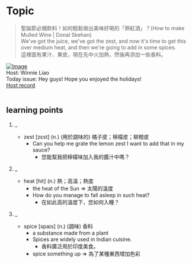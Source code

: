# Topic

> 聖誕節必備飲料！如何輕鬆做出美味好喝的「熱紅酒」？(How to make Mulled Wine | Donal Skehan) <br>
> We've got the juice, we've got the zest, and now it's time to get this over medium heat, and then we're going to add in some spices. <br>
> 這裡面有果汁、果皮，現在先中火加熱，然後再添加一些香料。 <br>

[![Image](https://cdn.voicetube.com/assets/thumbnails/LjR5E25QFi0.jpg)](https://www.youtube.com/embed/LjR5E25QFi0?rel=0&showinfo=0&cc_load_policy=0&controls=1&autoplay=1&iv_load_policy=3&playsinline=1&wmode=transparent&start=58&end=65&enablejsapi=1&origin=https://tw.voicetube.com&widgetid=1)<br>
Host: Winnie Liao
<br>Today issue: Hey guys! Hope you enjoyed the holidays!
<br>
[Host record](https://cdn.voicetube.com/tmp/everyday_records/callmeboss901/3783.mp3)
<br><br>
## learning points
1. _
	* zest [zɛst] (n.) (用於調味的) 橘子皮；檸檬皮；柳橙皮
		- Can you help me grate the lemon zest I want to add that in my sauce?
			+ 您能幫我把檸檬味加入我的醬汁中嗎？

2. _
	* heat [hit] (n.) 熱；高溫；熱度
		- the heat of the Sun => 太陽的溫度
		- How do you manage to fall asleep in such heat?
			+ 在如此高的溫度下，您如何入睡？

3. _
	* spice [spaɪs] (n.) (調味) 香料
		- a substance made from a plant
		- Spices are widely used in Indian cuisine.
			+ 香料廣泛用於印度美食。
		- spice something up => 為了某種東西增加色彩
